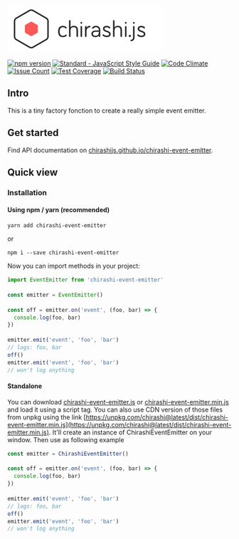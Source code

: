 [![chirashi](./logo.png)](https://chirashi.js.org)

[![npm version](https://badge.fury.io/js/chirashi-event-emitter.svg)](https://badge.fury.io/js/chirashi-event-emitter)
[![Standard - JavaScript Style Guide](https://img.shields.io/badge/code%20style-standard-brightgreen.svg)](http://standardjs.com/)
[![Code Climate](https://codeclimate.com/github/chirashijs/chirashi-event-emitter/badges/gpa.svg)](https://codeclimate.com/github/chirashijs/chirashi-event-emitter)
[![Issue Count](https://codeclimate.com/github/chirashijs/chirashi-event-emitter/badges/issue_count.svg)](https://codeclimate.com/github/chirashijs/chirashi-event-emitter)
[![Test Coverage](https://codeclimate.com/github/chirashijs/chirashi-event-emitter/badges/coverage.svg)](https://codeclimate.com/github/chirashijs/chirashi-event-emitter/coverage)
[![Build Status](https://travis-ci.org/chirashijs/chirashi-event-emitter.svg?branch=master)](https://travis-ci.org/chirashijs/chirashi-event-emitter)

## Intro

This is a tiny factory fonction to create a really simple event emitter.

## Get started

Find API documentation on [chirashijs.github.io/chirashi-event-emitter](https://chirashijs.github.io/chirashi-event-emitter).

## Quick view

### Installation

#### Using npm / yarn (recommended)

```
yarn add chirashi-event-emitter
```
or
```
npm i --save chirashi-event-emitter
```

Now you can import methods in your project:

```js
import EventEmitter from 'chirashi-event-emitter'

const emitter = EventEmitter()

const off = emitter.on('event', (foo, bar) => {
  console.log(foo, bar)
})

emitter.emit('event', 'foo', 'bar')
// logs: foo, bar
off()
emitter.emit('event', 'foo', 'bar')
// won't log anything
```

#### Standalone

You can download [chirashi-event-emitter.js](https://github.com/chirashijs/chirashi-event-emitter/releases/download/1.0.0/chirashi-event-emitter.js) or [chirashi-event-emitter.min.js](https://github.com/chirashijs/chirashi/releases/download/1.0.0/chirashi-event-emitter.min.js) and load it using a script tag. You can also use CDN version of those files from unpkg using the link [https://unpkg.com/chirashi@latest/dist/chirashi-event-emitter.min.js](https://unpkg.com/chirashi@latest/dist/chirashi-event-emitter.min.js). It'll create an instance of ChirashiEventEmitter on your window. Then use as following example

```js
const emitter = ChirashiEventEmitter()

const off = emitter.on('event', (foo, bar) => {
  console.log(foo, bar)
})

emitter.emit('event', 'foo', 'bar')
// logs: foo, bar
off()
emitter.emit('event', 'foo', 'bar')
// won't log anything
```
